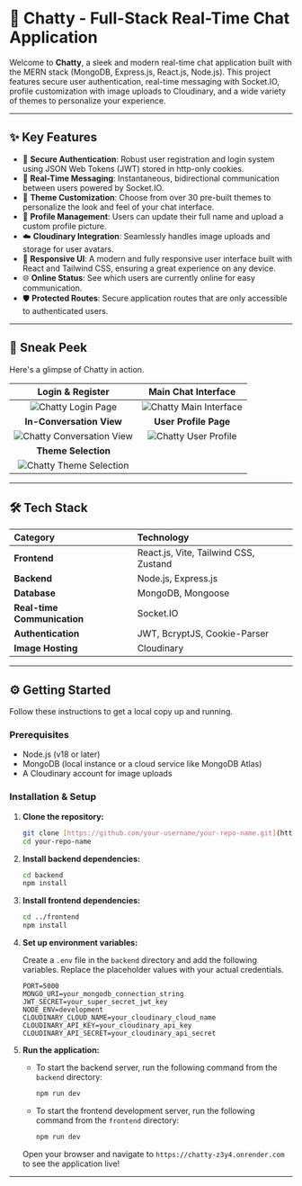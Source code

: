 # 💬 Chatty - Full-Stack Real-Time Chat Application

Welcome to **Chatty**, a sleek and modern real-time chat application built with the MERN stack (MongoDB, Express.js, React.js, Node.js). This project features secure user authentication, real-time messaging with Socket.IO, profile customization with image uploads to Cloudinary, and a wide variety of themes to personalize your experience.

---

## ✨ Key Features

-   🔐 **Secure Authentication**: Robust user registration and login system using JSON Web Tokens (JWT) stored in http-only cookies.
-   💬 **Real-Time Messaging**: Instantaneous, bidirectional communication between users powered by Socket.IO.
-   🎨 **Theme Customization**: Choose from over 30 pre-built themes to personalize the look and feel of your chat interface.
-   👤 **Profile Management**: Users can update their full name and upload a custom profile picture.
-   ☁️ **Cloudinary Integration**: Seamlessly handles image uploads and storage for user avatars.
-   📱 **Responsive UI**: A modern and fully responsive user interface built with React and Tailwind CSS, ensuring a great experience on any device.
-   🌐 **Online Status**: See which users are currently online for easy communication.
-   🛡️ **Protected Routes**: Secure application routes that are only accessible to authenticated users.

---

## 🚀 Sneak Peek

Here's a glimpse of Chatty in action.

| Login & Register | Main Chat Interface |
| :----------------: | :-------------------: |
| ![Chatty Login Page](http://googleusercontent.com/file_content/1) | ![Chatty Main Interface](http://googleusercontent.com/file_content/2) |
| **In-Conversation View** | **User Profile Page** |
| ![Chatty Conversation View](http://googleusercontent.com/file_content/4) | ![Chatty User Profile](http://googleusercontent.com/file_content/0) |
| **Theme Selection** | |
| ![Chatty Theme Selection](http://googleusercontent.com/file_content/3) | |

---

## 🛠️ Tech Stack

| Category | Technology |
| :--- | :--- |
| **Frontend** | React.js, Vite, Tailwind CSS, Zustand |
| **Backend** | Node.js, Express.js |
| **Database** | MongoDB, Mongoose |
| **Real-time Communication**| Socket.IO |
| **Authentication** | JWT, BcryptJS, Cookie-Parser |
| **Image Hosting** | Cloudinary |

---

## ⚙️ Getting Started

Follow these instructions to get a local copy up and running.

### Prerequisites

-   Node.js (v18 or later)
-   MongoDB (local instance or a cloud service like MongoDB Atlas)
-   A Cloudinary account for image uploads

### Installation & Setup

1.  **Clone the repository:**
    ```sh
    git clone [https://github.com/your-username/your-repo-name.git](https://github.com/your-username/your-repo-name.git)
    cd your-repo-name
    ```

2.  **Install backend dependencies:**
    ```sh
    cd backend
    npm install
    ```

3.  **Install frontend dependencies:**
    ```sh
    cd ../frontend
    npm install
    ```

4.  **Set up environment variables:**

    Create a `.env` file in the `backend` directory and add the following variables. Replace the placeholder values with your actual credentials.
    ```env
    PORT=5000
    MONGO_URI=your_mongodb_connection_string
    JWT_SECRET=your_super_secret_jwt_key
    NODE_ENV=development
    CLOUDINARY_CLOUD_NAME=your_cloudinary_cloud_name
    CLOUDINARY_API_KEY=your_cloudinary_api_key
    CLOUDINARY_API_SECRET=your_cloudinary_api_secret
    ```

5.  **Run the application:**

    -   To start the backend server, run the following command from the `backend` directory:
        ```sh
        npm run dev
        ```
    -   To start the frontend development server, run the following command from the `frontend` directory:
        ```sh
        npm run dev
        ```

    Open your browser and navigate to `https://chatty-z3y4.onrender.com` to see the application live!

---

